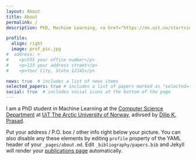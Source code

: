 ```yaml
---
layout: About
title: About
permalink: /
description: PhD, Machine Learning, <a href="https://en.uit.no/startsida">UiT The Arctic University of Norway</a>

profile:
  align: right
  image: prof_pic.jpg
#  address: >
#    <p>555 your office number</p>
#    <p>123 your address street</p>
#    <p>Your City, State 12345</p>

news: true  # includes a list of news items
selected_papers: true # includes a list of papers marked as "selected={true}"
social: true  # includes social icons at the bottom of the page
---
```


I am a PhD student in Machine Learning at the [Computer Science Department](https://en.uit.no/enhet/ifi) at [UiT The Arctic University of Norway](https://en.uit.no/startsida), adivsed by [Dilip K. Prasad](https://sites.google.com/site/dilipprasad/).

Put your address / P.O. box / other info right below your picture. You can also disable any these elements by editing `profile` property of the YAML header of your `_pages/about.md`. Edit `_bibliography/papers.bib` and Jekyll will render your [publications page](/al-folio/publications/) automatically.
